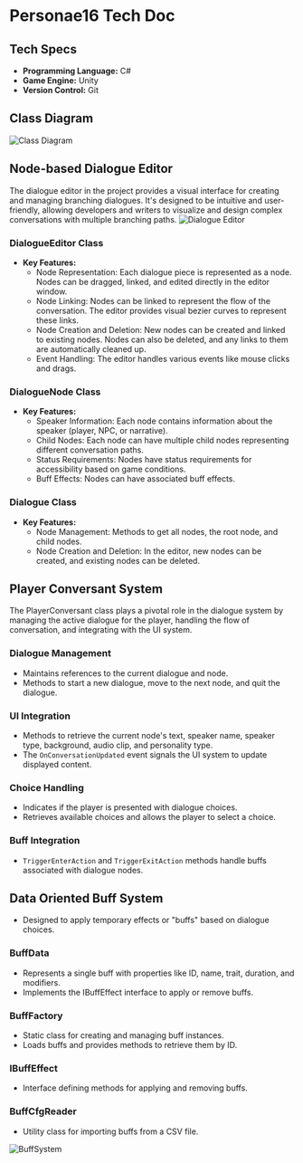 # Personae16 Tech Doc

## Tech Specs
- **Programming Language:** C#
- **Game Engine:** Unity
- **Version Control:** Git

## Class Diagram

![Class Diagram](https://github.com/FutureWayne/cubism-mbti/assets/39150337/4e0c3c92-e149-402e-bf4d-93a4e2d818ee)

## Node-based Dialogue Editor
The dialogue editor in the project provides a visual interface for creating and managing branching dialogues. It's designed to be intuitive and user-friendly, allowing developers and writers to visualize and design complex conversations with multiple branching paths.
![Dialogue Editor](https://github.com/FutureWayne/cubism-mbti/assets/39150337/7a9e8e3a-3c5b-48c8-966f-f73543860299)


### DialogueEditor Class
- **Key Features:**
  - Node Representation: Each dialogue piece is represented as a node. Nodes can be dragged, linked, and edited directly in the editor window.
  - Node Linking: Nodes can be linked to represent the flow of the conversation. The editor provides visual bezier curves to represent these links.
  - Node Creation and Deletion: New nodes can be created and linked to existing nodes. Nodes can also be deleted, and any links to them are automatically cleaned up.
  - Event Handling: The editor handles various events like mouse clicks and drags.

### DialogueNode Class
- **Key Features:**
  - Speaker Information: Each node contains information about the speaker (player, NPC, or narrative).
  - Child Nodes: Each node can have multiple child nodes representing different conversation paths.
  - Status Requirements: Nodes have status requirements for accessibility based on game conditions.
  - Buff Effects: Nodes can have associated buff effects.

### Dialogue Class
- **Key Features:**
  - Node Management: Methods to get all nodes, the root node, and child nodes.
  - Node Creation and Deletion: In the editor, new nodes can be created, and existing nodes can be deleted.

## Player Conversant System
The PlayerConversant class plays a pivotal role in the dialogue system by managing the active dialogue for the player, handling the flow of conversation, and integrating with the UI system.

### Dialogue Management
- Maintains references to the current dialogue and node.
- Methods to start a new dialogue, move to the next node, and quit the dialogue.

### UI Integration
- Methods to retrieve the current node's text, speaker name, speaker type, background, audio clip, and personality type.
- The `OnConversationUpdated` event signals the UI system to update displayed content.

### Choice Handling
- Indicates if the player is presented with dialogue choices.
- Retrieves available choices and allows the player to select a choice.

### Buff Integration
- `TriggerEnterAction` and `TriggerExitAction` methods handle buffs associated with dialogue nodes.

## Data Oriented Buff System
- Designed to apply temporary effects or "buffs" based on dialogue choices.

### BuffData
- Represents a single buff with properties like ID, name, trait, duration, and modifiers.
- Implements the IBuffEffect interface to apply or remove buffs.

### BuffFactory
- Static class for creating and managing buff instances.
- Loads buffs and provides methods to retrieve them by ID.

### IBuffEffect
- Interface defining methods for applying and removing buffs.

### BuffCfgReader
- Utility class for importing buffs from a CSV file.

![BuffSystem](https://github.com/FutureWayne/cubism-mbti/assets/39150337/0a478a4c-c416-4eac-b1ab-b8a971b01be1)

